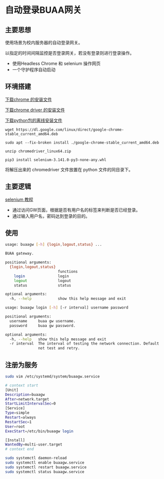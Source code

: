 # 自动登录BUAA网关

## 主要思想

使用场景为校内服务器的自动登录网关。

以指定的时间间隔监控是否登录网关，若没有登录则进行登录操作。



- 使用Headless Chrome 和 selenium 操作网页
- 一个守护程序自动启动



## 环境搭建



[下载chrome 的安装文件](https://dl.google.com/linux/direct/google-chrome-stable_current_amd64.deb)

[下载chrome driver 的安装文件](http://chromedriver.storage.googleapis.com/index.html)

[下载python包的离线安装文件](https://www.lfd.uci.edu/~gohlke/pythonlibs/)



````shell
wget https://dl.google.com/linux/direct/google-chrome-stable_current_amd64.deb

sudo apt --fix-broken install ./google-chrome-stable_current_amd64.deb

unzip chromedriver_linux64.zip

pip3 install selenium-3.141.0-py3-none-any.whl

````



将解压出来的 chromedriver 文件放置在 python 文件的同目录下。



## 主要逻辑



[selenium 教程](http://www.selenium.org.cn/1598.html)



- 通过访问GW页面，根据是否有用户名的标签来判断是否已经登录。
- 通过输入用户名，密码达到登录的目的。


## 使用

```sh
usage: buaagw [-h] {login,logout,status} ...

BUAA gateway.

positional arguments:
  {login,logout,status}
                        functions
    login               login
    logout              logout
    status              status

optional arguments:
  -h, --help            show this help message and exit

```

```sh
usage: buaagw login [-h] [-r interval] username password

positional arguments:
  username     buaa gw username.
  password     buaa gw password.

optional arguments:
  -h, --help   show this help message and exit
  -r interval  The interval of testing the network connection. Default is 0,
               not test and retry.
```

## 注册为服务


```sh
sudo vim /etc/systemd/system/buaagw.service

# context start
[Unit]
Description=buaagw
After=network.target
StartLimitIntervalSec=0
[Service]
Type=simple
Restart=always
RestartSec=1
User=root
ExecStart=/etc/bin/buaagw login

[Install]
WantedBy=multi-user.target
# context end

sudo systemctl daemon-reload
sudo systemctl enable buaagw.service 
sudo systemctl restart buaagw.service
sudo systemctl status buaagw.service

```